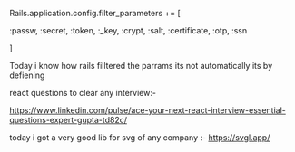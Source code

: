 Rails.application.config.filter_parameters += [

:passw, :secret, :token, :_key, :crypt, :salt, :certificate, :otp, :ssn

]

Today i know how rails filltered the parrams its not automatically its by defiening


react questions to clear any interview:-

https://www.linkedin.com/pulse/ace-your-next-react-interview-essential-questions-expert-gupta-td82c/

today i got a very good lib for svg of any company :-
https://svgl.app/